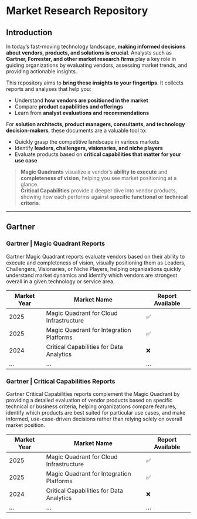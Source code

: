 # Market Research Repository

## Introduction

In today’s fast-moving technology landscape, **making informed decisions about vendors, products, and solutions is crucial**. Analysts such as **Gartner, Forrester, and other market research firms** play a key role in guiding organizations by evaluating vendors, assessing market trends, and providing actionable insights.

This repository aims to **bring these insights to your fingertips**. It collects reports and analyses that help you:

- Understand **how vendors are positioned in the market**
- Compare **product capabilities and offerings**
- Learn from **analyst evaluations and recommendations**

For **solution architects, product managers, consultants, and technology decision-makers**, these documents are a valuable tool to:

- Quickly grasp the competitive landscape in various markets
- Identify **leaders, challengers, visionaries, and niche players**
- Evaluate products based on **critical capabilities that matter for your use case**

> **Magic Quadrants** visualize a vendor’s **ability to execute** and **completeness of vision**, helping you see market positioning at a glance.  
> **Critical Capabilities** provide a deeper dive into vendor products, showing how each performs against **specific functional or technical criteria**.

---

## Gartner

### Gartner | Magic Quadrant Reports

Gartner Magic Quadrant reports evaluate vendors based on their ability to execute and completeness of vision, visually positioning them as Leaders, Challengers, Visionaries, or Niche Players, helping organizations quickly understand market dynamics and identify which vendors are strongest overall in a given technology or service area.

| Market Year | Market Name                              | Report Available |
| ----------- | ---------------------------------------- | ---------------- |
| 2025        | Magic Quadrant for Cloud Infrastructure  | ✅               |
| 2025        | Magic Quadrant for Integration Platforms | ✅               |
| 2024        | Critical Capabilities for Data Analytics | ❌               |
| …           | …                                        | …                |

### Gartner | Critical Capabilities Reports

Gartner Critical Capabilities reports complement the Magic Quadrant by providing a detailed evaluation of vendor products based on specific technical or business criteria, helping organizations compare features, identify which products are best suited for particular use cases, and make informed, use-case-driven decisions rather than relying solely on overall market position.

| Market Year | Market Name                              | Report Available |
| ----------- | ---------------------------------------- | ---------------- |
| 2025        | Magic Quadrant for Cloud Infrastructure  | ✅               |
| 2025        | Magic Quadrant for Integration Platforms | ✅               |
| 2024        | Critical Capabilities for Data Analytics | ❌               |
| …           | …                                        | …                |
